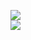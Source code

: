 [![](https://img.shields.io/badge/Made%20With-Github%20Spray-lightgrey.svg?style=for-the-badge&logo=github)](https://github.com/Annihil/github-spray#26181)  
[![](https://i.imgur.com/2DrTn0Z.gif)](https://github.com/Annihil/github-spray)